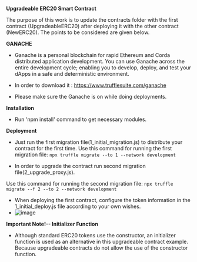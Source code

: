 **Upgradeable ERC20 Smart Contract**

The purpose of this work is to update the contracts folder with the first contract (UpgradeableERC20) after deploying it with the other contract (NewERC20). The points to be considered are given below.



**GANACHE**

- Ganache is a personal blockchain for rapid Ethereum and Corda distributed application development. You can use Ganache across the entire development cycle; enabling you to develop, deploy, and test your dApps in a safe and deterministic environment. 

- In order to download it : https://www.trufflesuite.com/ganache

- Please make sure the Ganache is on while doing deployments.



**Installation**

- Run 'npm install' command to get necessary modules.



**Deployment**

- Just run the first migration file(1_initial_migration.js) to distribute your contract for the first time. Use this command for running the first migration file: `npx truffle migrate --to 1 --network development`



- In order to upgrade the contract run second migration file(2_upgrade_proxy.js). 

 Use this command for running the second migration file: `npx truffle migrate --f 2 --to 2 --network development`



- When deploying the first contract, configure the token information in the 1_initial_deploy.js file according to your own wishes. 
- ![image](https://user-images.githubusercontent.com/73213970/113118456-273b4c00-9218-11eb-9b5d-48a5a0174ee1.png)



**Important Note!-- Initializer Function**

- Although standard ERC20 tokens use the constructor, an initializer function is used as an alternative in this upgradeable contract example. Because upgradeable contracts do not allow the use of the constructor function.
